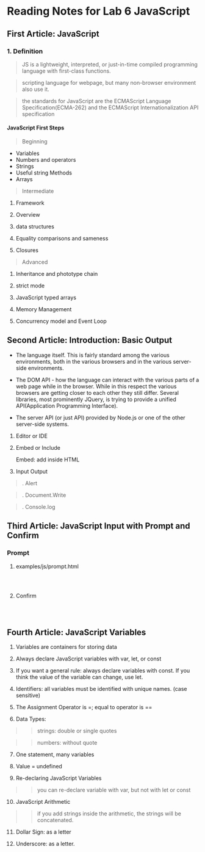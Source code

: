 # Reading Notes for Lab 6 JavaScript

## First Article: JavaScript

### 1. Definition

> JS is a lightweight, interpreted, or just-in-time compiled programming language with first-class functions.

> scripting language for webpage, but many non-browser environment also use it.

> the standards for JavaScript are the ECMAScript Language Specification(ECMA-262) and the ECMAScript Internationalization API specification

#### JavaScript First Steps

> Beginning

- Variables
- Numbers and operators
- Strings
- Useful string Methods
- Arrays

> Intermediate

1. Framework

2. Overview

3. data structures

4. Equality comparisons and sameness

5. Closures

> Advanced

1. Inheritance and phototype chain

2. strict mode

3. JavaScript typed arrays

4. Memory Management

5. Concurrency model and Event Loop


## Second Article: Introduction: Basic Output

- The language itself. This is fairly standard among the various environments, both in the various browsers and in the various server-side environments.<BR>

- The DOM API - how the language can interact with the various parts of a web page while in the browser. While in this respect the various browsers are getting closer to each other they still differ. Several libraries, most prominently JQuery, is trying to provide a unified API(Application Programming Interface).<BR>

- The server API (or just API) provided by Node.js or one of the other server-side systems.

1. Editor or IDE

2. Embed or Include

    Embed: add <script> Your JavaScript Code Here</script> inside HTML

3. Input Output

>. Alert

>. Document.Write

>. Console.log

## Third Article: JavaScript Input with Prompt and Confirm

### Prompt

1. examples/js/prompt.html

<pre>
<script>
 
var name = prompt("Your name:", "");
document.write("Hello ", name);
 
</script>
</pre>

2. Confirm

<pre>
<script>
 
if (confirm("Shall I print Hello World?")) {
    document.write("Hello World");
} else {
    document.write("OK, I won't print it.");
}
 
</script>
</pre>

## Fourth Article: JavaScript Variables

1. Variables are containers for storing data

2. Always declare JavaScript variables with var, let, or const

3. If you want a general rule: always declare variables with const. If you think the value of the variable can change, use let.

4. Identifiers: all variables must be identified with unique names. (case sensitive)

5. The Assignment Operator is =; equal to operator is ==

6. Data Types:

>> strings: double or single quotes

>> numbers: without quote

7. One statement, many variables

8. Value = undefined

9. Re-declaring JavaScript Variables

>> you can re-declare variable with var, but not with let or const

10. JavaScript Arithmetic

>> if you add strings inside the arithmetic, the strings will be concatenated.

11. Dollar Sign: as a letter

12. Underscore: as a letter.